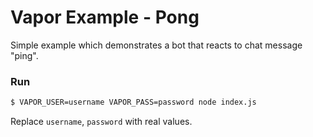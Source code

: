 # Vapor Example - Pong

Simple example which demonstrates a bot that reacts to chat message "ping".

### Run

```sh
$ VAPOR_USER=username VAPOR_PASS=password node index.js
```

Replace `username`, `password` with real values.
